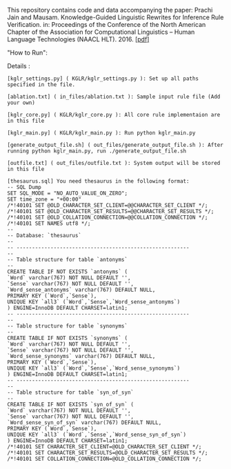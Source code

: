 This repository contains code and data accompanying the paper: Prachi Jain and Mausam. Knowledge-Guided Linguistic Rewrites for Inference Rule Verification. in: Proceedings of the Conference of the North American Chapter of the Association for Computational Linguistics – Human Language Technologies (NAACL HLT). 2016. [[pdf]](http://homes.cs.washington.edu/~mausam/papers/naacl16b.pdf)

"How to Run":

Details :

    [kglr_settings.py] ( KGLR/kglr_settings.py ): Set up all paths specified in the file.

    [ablation.txt] ( in_files/ablation.txt ): Sample input rule file (Add your own)

    [kglr_core.py] ( KGLR/kglr_core.py ): All core rule implementaion are in this file
    
    [kglr_main.py] ( KGLR/kglr_main.py ): Run python kglr_main.py
    
    [generate_output_file.sh] ( out_files/generate_output_file.sh ): After running python kglr_main.py, run ./generate_output_file.sh

    [outfile.txt] ( out_files/outfile.txt ): System output will be stored in this file

    [thesaurus.sql] You need thesaurus in the following format:
    -- SQL Dump
    SET SQL_MODE = "NO_AUTO_VALUE_ON_ZERO";
    SET time_zone = "+00:00"
    /*!40101 SET @OLD_CHARACTER_SET_CLIENT=@@CHARACTER_SET_CLIENT */;
    /*!40101 SET @OLD_CHARACTER_SET_RESULTS=@@CHARACTER_SET_RESULTS */;
    /*!40101 SET @OLD_COLLATION_CONNECTION=@@COLLATION_CONNECTION */;
    /*!40101 SET NAMES utf8 */;
    --
    -- Database: `thesaurus`
    --
    -- --------------------------------------------------------
    --
    -- Table structure for table `antonyms`
    --
    CREATE TABLE IF NOT EXISTS `antonyms` (
    `Word` varchar(767) NOT NULL DEFAULT '',
    `Sense` varchar(767) NOT NULL DEFAULT '',
    `Word_sense_antonyms` varchar(767) DEFAULT NULL,
    PRIMARY KEY (`Word`,`Sense`),
    UNIQUE KEY `all3` (`Word`,`Sense`,`Word_sense_antonyms`)
    ) ENGINE=InnoDB DEFAULT CHARSET=latin1;
    -- --------------------------------------------------------
    --
    -- Table structure for table `synonyms`
    --
    CREATE TABLE IF NOT EXISTS `synonyms` (
    `Word` varchar(767) NOT NULL DEFAULT '',
    `Sense` varchar(767) NOT NULL DEFAULT '',
    `Word_sense_synonyms` varchar(767) DEFAULT NULL,
    PRIMARY KEY (`Word`,`Sense`),
    UNIQUE KEY `all3` (`Word`,`Sense`,`Word_sense_synonyms`)
    ) ENGINE=InnoDB DEFAULT CHARSET=latin1;
    -- --------------------------------------------------------
    --
    -- Table structure for table `syn_of_syn`
    --
    CREATE TABLE IF NOT EXISTS `syn_of_syn` (
    `Word` varchar(767) NOT NULL DEFAULT '',
    `Sense` varchar(767) NOT NULL DEFAULT '',
    `Word_sense_syn_of_syn` varchar(767) DEFAULT NULL,
    PRIMARY KEY (`Word`,`Sense`),
    UNIQUE KEY `all3` (`Word`,`Sense`,`Word_sense_syn_of_syn`)
    ) ENGINE=InnoDB DEFAULT CHARSET=latin1;
    /*!40101 SET CHARACTER_SET_CLIENT=@OLD_CHARACTER_SET_CLIENT */;
    /*!40101 SET CHARACTER_SET_RESULTS=@OLD_CHARACTER_SET_RESULTS */;
    /*!40101 SET COLLATION_CONNECTION=@OLD_COLLATION_CONNECTION */;
